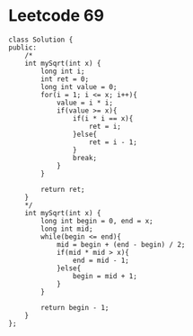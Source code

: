 # Leetcode 69
    class Solution {
    public:
        /*
        int mySqrt(int x) {
            long int i;
            int ret = 0;
            long int value = 0;
            for(i = 1; i <= x; i++){
                value = i * i;
                if(value >= x){
                    if(i * i == x){
                        ret = i;
                    }else{
                        ret = i - 1;
                    }
                    break;
                }
            }

            return ret;
        }
        */
        int mySqrt(int x) {
            long int begin = 0, end = x;
            long int mid;
            while(begin <= end){
                mid = begin + (end - begin) / 2;
                if(mid * mid > x){
                    end = mid - 1;
                }else{
                    begin = mid + 1;
                }
            }

            return begin - 1;
        }
    };

